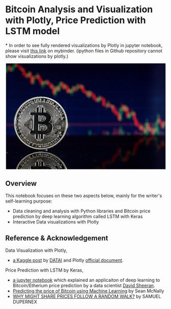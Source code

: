 # Bitcoin Analysis and Visualization with Plotly, Price Prediction with LSTM model
\* In order to see fully rendered visualizations by Plotly in jupyter notebook, please visit [this link](https://mybinder.org/v2/gh/AsunaMasuda/Bitcoin_plotly_keras/d35716412d98a5640c0ab6210434343d2ded9872) on mybinder. (ipython files in Github repository cannot show visualizations by plotly.)

<p align="center"><img src = "https://github.com/AsunaMasuda/Bitcoin_plotly_keras/blob/master/bit_image.jpg" width=500></p>

## Overview
This notebook focuses on these two aspects below, mainly for the writer's self-learning purpose:

- Data cleaning and analysis with Python libraries and Bitcoin price prediction by deep learning algorithm called LSTM with Keras
- Interactive Data visualizations with Plotly


## Reference & Acknowledgement
Data Visualization with Plotly,
- [a Kaggle post](https://www.kaggle.com/kanncaa1/plotly-tutorial-for-beginners) by [DATAI](https://www.kaggle.com/kanncaa1) and Plotly [official document](https://plot.ly/python/).

Price Prediction with LSTM by Keras,
- [a jupyter notebook](https://github.com/dashee87/blogScripts/blob/master/Jupyter/2017-11-20-predicting-cryptocurrency-prices-with-deep-learning.ipynb) which explained an applicaiton of deep learning to Bitcoin/Etherium price prediction by a data scientist [David Sheeran](https://dashee87.github.io/about/).
- [Predicting the price of Bitcoin using Machine Learning](http://trap.ncirl.ie/2496/1/seanmcnally.pdf) by Sean McNally
- [WHY MIGHT SHARE PRICES FOLLOW A RANDOM WALK?](https://www.tcd.ie/Economics/assets/pdf/SER/2007/Samuel_Dupernex.pdf) by SAMUEL DUPERNEX
